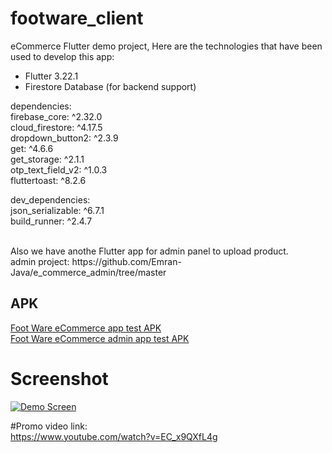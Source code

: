 # footware_client

eCommerce Flutter demo project,
Here are the technologies that have been used to develop this app:
- Flutter 3.22.1
- Firestore Database (for backend support)

dependencies:
</br>    firebase_core: ^2.32.0
</br>    cloud_firestore: ^4.17.5
</br>    dropdown_button2: ^2.3.9
</br>    get: ^4.6.6
</br>    get_storage: ^2.1.1
</br>    otp_text_field_v2: ^1.0.3
</br>    fluttertoast: ^8.2.6

dev_dependencies:
</br>    json_serializable: ^6.7.1
</br>    build_runner: ^2.4.7

</br>
Also we have anothe Flutter app for admin panel to upload product.
</br>
admin project: https://github.com/Emran-Java/e_commerce_admin/tree/master

<h2>APK</h2>
<a href="https://github.com/Emran-Java/fluter-ecommerce/blob/master/apk">Foot Ware eCommerce app test APK</a></br>
<a href="https://github.com/Emran-Java/e_commerce_admin/blob/master/apk">Foot Ware eCommerce admin app test APK</a></br>

<h1>Screenshot</h1>

<p><a href="https://github.com/Emran-Java/fluter-ecommerce/blob/master/screenshot/eCommerce_demo%20app_by_Flutter.gif" target="_blank">
  <img src="https://github.com/Emran-Java/fluter-ecommerce/blob/master/screenshot/eCommerce_demo%20app_by_Flutter.gif" alt="Demo Screen" style="max-width:100%;">
</a>
</p>


#Promo video link:</br>
https://www.youtube.com/watch?v=EC_x9QXfL4g



